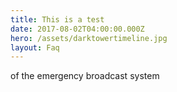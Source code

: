 ```yaml
---
title: This is a test
date: 2017-08-02T04:00:00.000Z
hero: /assets/darktowertimeline.jpg
layout: Faq
---
```

of the emergency broadcast system



